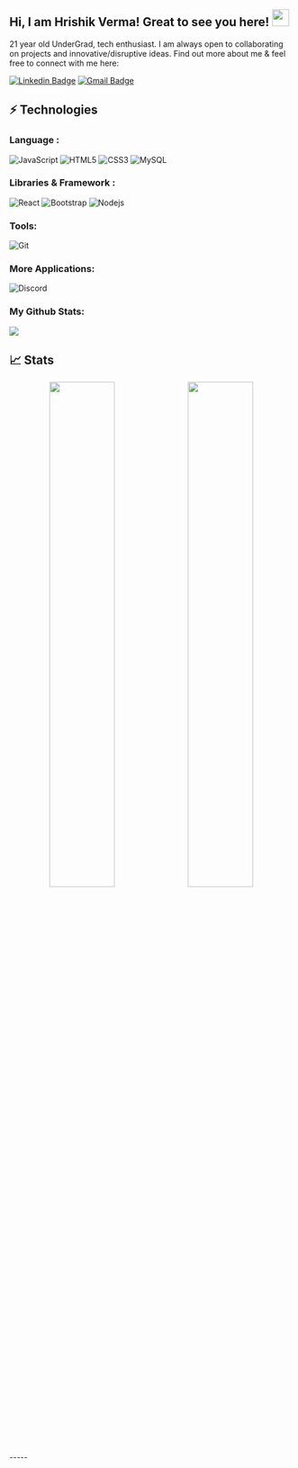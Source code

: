 ## Hi, I am Hrishik Verma! Great to see you here! <img src="https://raw.githubusercontent.com/aemmadi/aemmadi/master/wave.gif" width="30px">

21 year old UnderGrad, tech enthusiast. I am always open to collaborating on projects and innovative/disruptive ideas. Find out more about me & feel free to connect with me here:

[![Linkedin Badge](https://img.shields.io/badge/-HrishikVerma-blue?style=flat-square&logo=Linkedin&logoColor=white&link=https://www.linkedin.com/in/khushi321/)](https://www.linkedin.com/in/hrishik-raj-verma-59b180213/)
[![Gmail Badge](https://img.shields.io/badge/-vermahr20@gmail.com-c14438?style=flat-square&logo=Gmail&logoColor=white&link=mailto:vermahr20@gmail.com)](mailto:vermahr20@gmail.com)


## ⚡ Technologies

### Language :

![JavaScript](https://img.shields.io/badge/-JavaScript-black?style=flat-square&logo=javascript)
![HTML5](https://img.shields.io/badge/-HTML5-E34F26?style=flat-square&logo=html5&logoColor=white)
![CSS3](https://img.shields.io/badge/-CSS3-1572B6?style=flat-square&logo=css3)
![MySQL](https://img.shields.io/badge/-MySQL-black?style=flat-square&logo=mysql)
### Libraries & Framework :

![React](https://img.shields.io/badge/-React-black?style=flat-square&logo=react)
![Bootstrap](https://img.shields.io/badge/-Bootstrap-563D7C?style=flat-square&logo=bootstrap)
![Nodejs](https://img.shields.io/badge/-Nodejs-black?style=flat-square&logo=Node.js)

### Tools:

![Git](https://img.shields.io/badge/-Git-black?style=flat-square&logo=git)

### More Applications:

![Discord](https://img.shields.io/badge/Discord-7289DA?style=for-the-badge&logo=discord&logoColor=white)

### My Github Stats:

<img src="https://github-readme-stats.vercel.app/api/top-langs/?username=hrishikverma&layout=compact&bg_color=0,73FA79,73FDFF,7A81FF&theme=graywhite&langs_count=10&exclude_repo=kasweb">



## 📈 Stats

<p align="center">

  <img width="48%" src="https://github-readme-stats.vercel.app/api?username=hrishikverma&show_icons=true&theme=tokyonight" />
  <img width="48%" src="https://github-readme-streak-stats.herokuapp.com/?user=hrishikverma&theme=tokyonight" />
</p>

<br>
-----
